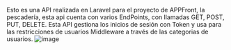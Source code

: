 Esto es una API realizada en Laravel para el proyecto de APPFront, la pescadería, esta api cuenta con varios EndPoints, con llamadas GET, POST, PUT, DELETE. Esta API gestiona los inicios de sesión con Token y usa para las restricciones de usuarios Middleware a través de las categorias de usuarios.
![image](https://github.com/user-attachments/assets/b7066f91-0f65-48c5-b104-273044c13ca8)
